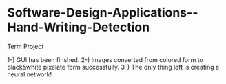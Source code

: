 # Software-Design-Applications--Hand-Writing-Detection
Term Project

1-) GUI has been finshed.
2-) Images converted from colored form to black&white pixelate form successfully. 
3-) The only thing left is creating a neural network!

